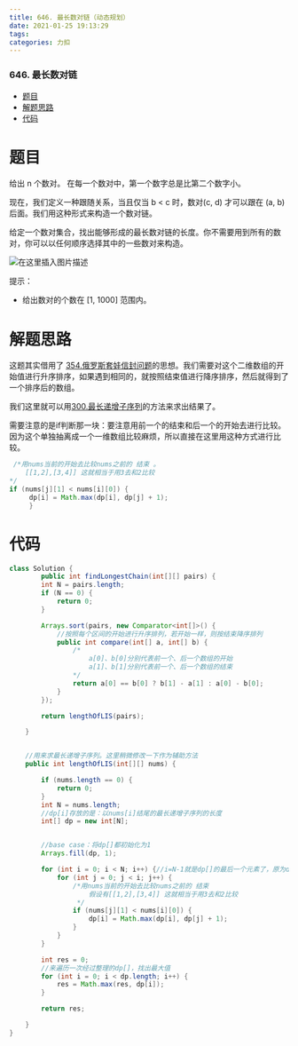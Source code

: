 ```yaml
---
title: 646. 最长数对链（动态规划）
date: 2021-01-25 19:13:29
tags: 
categories: 力扣
---
```


<!--more-->

### 646\. 最长数对链

- [题目](#_2)
- [解题思路](#_15)
- [代码](#_30)

# 题目

给出 n 个数对。 在每一个数对中，第一个数字总是比第二个数字小。

现在，我们定义一种跟随关系，当且仅当 b \< c 时，数对\(c, d\) 才可以跟在 \(a, b\) 后面。我们用这种形式来构造一个数对链。

给定一个数对集合，找出能够形成的最长数对链的长度。你不需要用到所有的数对，你可以以任何顺序选择其中的一些数对来构造。

![在这里插入图片描述](https://img-blog.csdnimg.cn/20210125190033304.png)

提示：

- 给出数对的个数在 \[1, 1000\] 范围内。

# 解题思路

这题其实借用了 [354.俄罗斯套娃信封问题](https://leetcode-cn.com/problems/russian-doll-envelopes/)的思想。我们需要对这个二维数组的开始值进行升序排序，如果遇到相同的，就按照结束值进行降序排序，然后就得到了一个排序后的数组。

我们这里就可以用[300.最长递增子序列](https://leetcode-cn.com/problems/longest-increasing-subsequence/)的方法来求出结果了。

需要注意的是if判断那一块：要注意用前一个的结束和后一个的开始去进行比较。因为这个单独抽离成一个一维数组比较麻烦，所以直接在这里用这种方式进行比较。

```java
 /*用nums当前的开始去比较nums之前的 结束 。
	[[1,2],[3,4]] 这就相当于用3去和2比较
*/
if (nums[j][1] < nums[i][0]) {
     dp[i] = Math.max(dp[i], dp[j] + 1);
     }
```

# 代码

```java
class Solution {
        public int findLongestChain(int[][] pairs) {
        int N = pairs.length;
        if (N == 0) {
            return 0;
        }

        Arrays.sort(pairs, new Comparator<int[]>() {
            //按照每个区间的开始进行升序排列，若开始一样，则按结束降序排列
            public int compare(int[] a, int[] b) {
                /*
                    a[0]、b[0]分别代表前一个、后一个数组的开始
                    a[1]、b[1]分别代表前一个、后一个数组的结束
                */
                return a[0] == b[0] ? b[1] - a[1] : a[0] - b[0];
            }
        });

        return lengthOfLIS(pairs);

    }


    //用来求最长递增子序列。这里稍微修改一下作为辅助方法
    public int lengthOfLIS(int[][] nums) {

        if (nums.length == 0) {
            return 0;
        }
        int N = nums.length;
        //dp[i]存放的是：以nums[i]结尾的最长递增子序列的长度
        int[] dp = new int[N];


        //base case：将dp[]都初始化为1
        Arrays.fill(dp, 1);

        for (int i = 0; i < N; i++) {//i=N-1就是dp[]的最后一个元素了，原为dp[]的长度和nums[]的相同
            for (int j = 0; j < i; j++) {
                /*用nums当前的开始去比较nums之前的 结束 
                    假设有[[1,2],[3,4]] 这就相当于用3去和2比较
                 */
                if (nums[j][1] < nums[i][0]) {
                    dp[i] = Math.max(dp[i], dp[j] + 1);
                }
            }
        }

        int res = 0;
        //来遍历一次经过整理的dp[]，找出最大值
        for (int i = 0; i < dp.length; i++) {
            res = Math.max(res, dp[i]);
        }

        return res;

    }
}
```